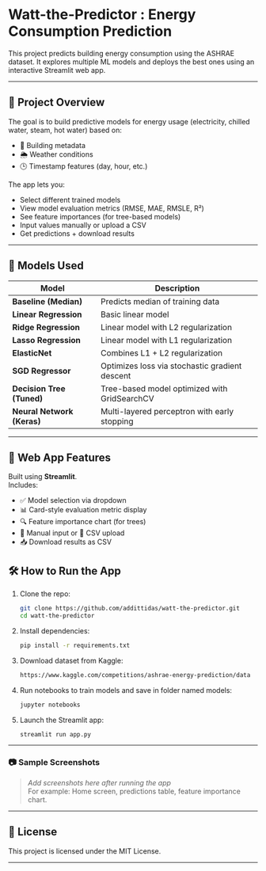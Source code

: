 # Watt-the-Predictor : Energy Consumption Prediction

This project predicts building energy consumption using the ASHRAE dataset. It explores multiple ML models and deploys the best ones using an interactive Streamlit web app.

---

## 📌 Project Overview

The goal is to build predictive models for energy usage (electricity, chilled water, steam, hot water) based on:
- 🏢 Building metadata
- 🌦️ Weather conditions
- 🕒 Timestamp features (day, hour, etc.)

The app lets you:
- Select different trained models
- View model evaluation metrics (RMSE, MAE, RMSLE, R²)
- See feature importances (for tree-based models)
- Input values manually or upload a CSV
- Get predictions + download results

---

## 🧠 Models Used

| Model                     | Description |
|--------------------------|-------------|
| **Baseline (Median)**    | Predicts median of training data |
| **Linear Regression**    | Basic linear model |
| **Ridge Regression**     | Linear model with L2 regularization |
| **Lasso Regression**     | Linear model with L1 regularization |
| **ElasticNet**           | Combines L1 + L2 regularization |
| **SGD Regressor**        | Optimizes loss via stochastic gradient descent |
| **Decision Tree (Tuned)**| Tree-based model optimized with GridSearchCV |
| **Neural Network (Keras)**| Multi-layered perceptron with early stopping |

---

## 🚀 Web App Features

Built using **Streamlit**.  
Includes:

- ✅ Model selection via dropdown
- 📊 Card-style evaluation metric display
- 🔍 Feature importance chart (for trees)
- 📝 Manual input or 📁 CSV upload
- 📥 Download results as CSV

## 🛠️ How to Run the App

1. Clone the repo:
    ```bash
    git clone https://github.com/addittidas/watt-the-predictor.git
    cd watt-the-predictor
    ```

2. Install dependencies:
    ```bash
    pip install -r requirements.txt
    ```

3. Download dataset from Kaggle:
    ```bash
    https://www.kaggle.com/competitions/ashrae-energy-prediction/data
    ```

4. Run notebooks to train models and save in folder named models:
    ```bash
    jupyter notebooks
    ```

5. Launch the Streamlit app:
    ```bash
    streamlit run app.py
    ```
---

### 📷 Sample Screenshots

> _Add screenshots here after running the app_  
> For example: Home screen, predictions table, feature importance chart.

---

## 📄 License

This project is licensed under the MIT License.

---


